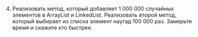 4. Реализовать метод, который добавляет 1 000 000 случайных элементов в ArrayList и LinkedList. Реализовать второй метод, который выбирает из списка элемент наугад 100 000 раз. Замерьте время и скажите кто быстрее.
